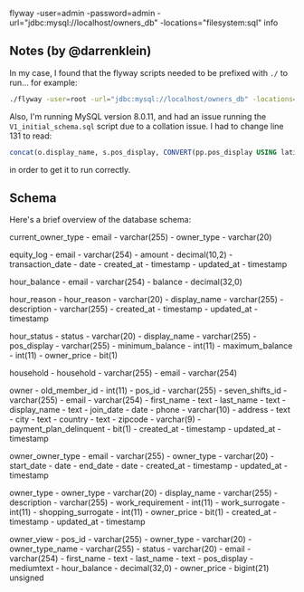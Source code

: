 flyway -user=admin -password=admin -url="jdbc:mysql://localhost/owners_db" -locations="filesystem:sql" info

## Notes (by @darrenklein)

In my case, I found that the flyway scripts needed to be prefixed with `./` to run... for example:

```bash
./flyway -user=root -url="jdbc:mysql://localhost/owners_db" -locations="filesystem:/Users/darrenklein/desktop/darren/development/bushwickfc/owners-db/sql" migrate
```

Also, I'm running MySQL version 8.0.11, and had an issue running the `V1_initial_schema.sql` script due to a collation issue. I had to change line 131 to read:

```sql
concat(o.display_name, s.pos_display, CONVERT(pp.pos_display USING latin1)) as pos_display,
```

in order to get it to run correctly.

## Schema

Here's a brief overview of the database schema:

current_owner_type
	- email - varchar(255)
	- owner_type - varchar(20)

equity_log
	- email - varchar(254)
	- amount - decimal(10,2)
	- transaction_date - date
	- created_at - timestamp
	- updated_at - timestamp

hour_balance
	- email - varchar(254)
	- balance - decimal(32,0)

hour_reason
	- hour_reason - varchar(20)
	- display_name - varchar(255)
	- description - varchar(255)
	- created_at - timestamp
	- updated_at - timestamp

hour_status
	- status - varchar(20)
	- display_name - varchar(255)
	- pos_display - varchar(255)
	- minimum_balance - int(11)
	- maximum_balance - int(11)
	- owner_price - bit(1)

household
	- household - varchar(255)
	- email - varchar(254)

owner
	- old_member_id - int(11)
	- pos_id - varchar(255)
	- seven_shifts_id - varchar(255)
	- email - varchar(254)
	- first_name - text
	- last_name - text
	- display_name - text
	- join_date - date
	- phone - varchar(10)
	- address - text
	- city - text
	- country - text
	- zipcode - varchar(9)
	- payment_plan_delinquent - bit(1)
	- created_at - timestamp
	- updated_at - timestamp

owner_owner_type
	- email - varchar(255)
	- owner_type - varchar(20)
	- start_date - date
	- end_date - date
	- created_at - timestamp
	- updated_at - timestamp

owner_type
	- owner_type - varchar(20)
	- display_name - varchar(255)
	- description - varchar(255)
	- work_requirement - int(11)
	- work_surrogate - int(11)
	- shopping_surrogate - int(11)
	- owner_price - bit(1)
	- created_at - timestamp
	- updated_at - timestamp

owner_view
	- pos_id - varchar(255)
	- owner_type - varchar(20)
	- owner_type_name - varchar(255)
	- status - varchar(20)
	- email - varchar(254)
	- first_name - text
	- last_name - text
	- pos_display - mediumtext
	- hour_balance - decimal(32,0)
	- owner_price - bigint(21) unsigned